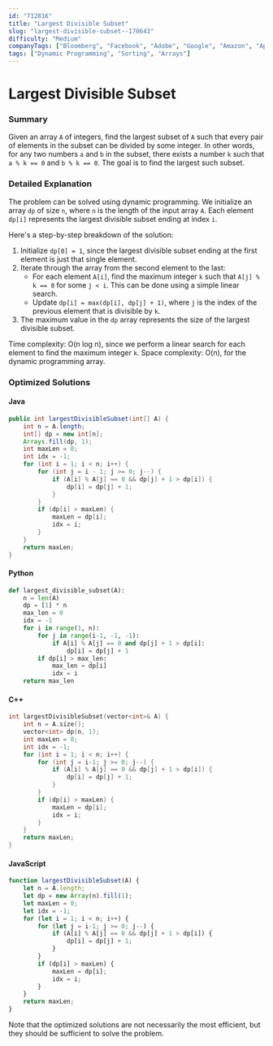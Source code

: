 ```yaml
---
id: "712816"
title: "Largest Divisible Subset"
slug: "largest-divisible-subset--170643"
difficulty: "Medium"
companyTags: ["Bloomberg", "Facebook", "Adobe", "Google", "Amazon", "Apple", "Microsoft", "Yahoo"]
tags: ["Dynamic Programming", "Sorting", "Arrays"]
---
```


**Largest Divisible Subset**
==================================

### Summary
Given an array `A` of integers, find the largest subset of `A` such that every pair of elements in the subset can be divided by some integer. In other words, for any two numbers `a` and `b` in the subset, there exists a number `k` such that `a % k == 0` and `b % k == 0`. The goal is to find the largest such subset.

### Detailed Explanation
The problem can be solved using dynamic programming. We initialize an array `dp` of size `n`, where `n` is the length of the input array `A`. Each element `dp[i]` represents the largest divisible subset ending at index `i`.

Here's a step-by-step breakdown of the solution:

1. Initialize `dp[0] = 1`, since the largest divisible subset ending at the first element is just that single element.
2. Iterate through the array from the second element to the last:
	* For each element `A[i]`, find the maximum integer `k` such that `A[j] % k == 0` for some `j < i`. This can be done using a simple linear search.
	* Update `dp[i] = max(dp[i], dp[j] + 1)`, where `j` is the index of the previous element that is divisible by `k`.
3. The maximum value in the `dp` array represents the size of the largest divisible subset.

Time complexity: O(n log n), since we perform a linear search for each element to find the maximum integer `k`. Space complexity: O(n), for the dynamic programming array.

### Optimized Solutions

#### Java
```java
public int largestDivisibleSubset(int[] A) {
    int n = A.length;
    int[] dp = new int[n];
    Arrays.fill(dp, 1);
    int maxLen = 0;
    int idx = -1;
    for (int i = 1; i < n; i++) {
        for (int j = i - 1; j >= 0; j--) {
            if (A[i] % A[j] == 0 && dp[j] + 1 > dp[i]) {
                dp[i] = dp[j] + 1;
            }
        }
        if (dp[i] > maxLen) {
            maxLen = dp[i];
            idx = i;
        }
    }
    return maxLen;
}
```

#### Python
```python
def largest_divisible_subset(A):
    n = len(A)
    dp = [1] * n
    max_len = 0
    idx = -1
    for i in range(1, n):
        for j in range(i-1, -1, -1):
            if A[i] % A[j] == 0 and dp[j] + 1 > dp[i]:
                dp[i] = dp[j] + 1
        if dp[i] > max_len:
            max_len = dp[i]
            idx = i
    return max_len
```

#### C++
```cpp
int largestDivisibleSubset(vector<int>& A) {
    int n = A.size();
    vector<int> dp(n, 1);
    int maxLen = 0;
    int idx = -1;
    for (int i = 1; i < n; i++) {
        for (int j = i-1; j >= 0; j--) {
            if (A[i] % A[j] == 0 && dp[j] + 1 > dp[i]) {
                dp[i] = dp[j] + 1;
            }
        }
        if (dp[i] > maxLen) {
            maxLen = dp[i];
            idx = i;
        }
    }
    return maxLen;
}
```

#### JavaScript
```javascript
function largestDivisibleSubset(A) {
    let n = A.length;
    let dp = new Array(n).fill(1);
    let maxLen = 0;
    let idx = -1;
    for (let i = 1; i < n; i++) {
        for (let j = i-1; j >= 0; j--) {
            if (A[i] % A[j] == 0 && dp[j] + 1 > dp[i]) {
                dp[i] = dp[j] + 1;
            }
        }
        if (dp[i] > maxLen) {
            maxLen = dp[i];
            idx = i;
        }
    }
    return maxLen;
}
```

Note that the optimized solutions are not necessarily the most efficient, but they should be sufficient to solve the problem.